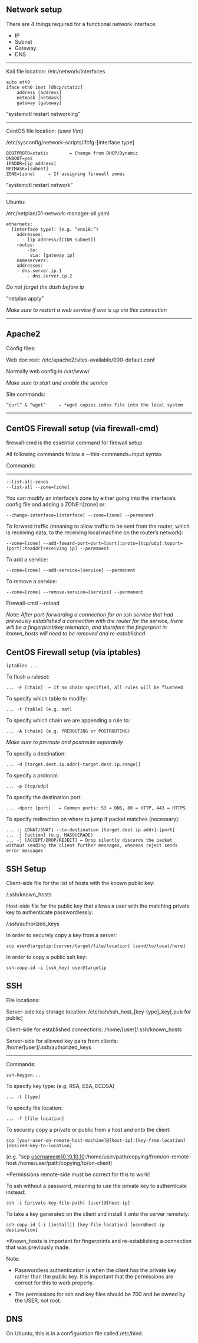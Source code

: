 Network setup
---
There are 4 things required for a functional network interface:
- IP
- Subnet
- Gateway
- DNS
---
Kali file location:
/etc/network/interfaces

	auto eth0
 	iface eth0 inet [dhcp/static]
		address [address]
		netmask [netmask]
		gateway [gateway]

“systemctl restart networking”

---
CentOS file location: *(uses Vim)*

/etc/sysconfig/network-scripts/ifcfg-[interface type]

	BOOTPROTO=static		← Change from DHCP/Dynamic
	ONBOOT=yes
	IPADDR=[ip address]
	NETMASK=[subnet]
	ZONE=[zone]		← If assigning firewall zones

“systemctl restart network”


---
Ubuntu:

/etc/netplan/01-network-manager-all.yaml

	ethernets:
	  [interface type]: (e.g. “ens18:”)
	    addresses:
  	      - [ip address/[CIDR subnet]]
	    routes:
     		-to:
       		 via: [gateway ip]
        nameservers:
       	addresses:
	  	- dns.server.ip.1
         	- dns.server.ip.2

*Do not forget the dash before ip*

“netplan apply”

*Make sure to restart a web service if one is up via this connection*

---

Apache2
---
Config files:

Web doc root: /etc/apache2/sites-available/000-default.conf

Normally web config in /var/www/

*Make sure to start and enable the service*

Site commands:

	“curl” & “wget” 	← *wget copies index file into the local system

---

CentOS Firewall setup (via firewall-cmd)
---

firewall-cmd is the essential command for firewall setup

All following commands follow a --this-commands=input syntax

Commands:

---
	--list-all-zones
	--list-all --zone=[zone]

You can modify an interface’s zone by either going into the interface’s config file and adding a ZONE=[zone] or:

	--change-interface=[interface] --zone=[zone] --permanent

To forward traffic (meaning to allow traffic to be sent from the router, which is receiving data, to the receiving local machine on the router’s network):

	--zone=[zone] --add-foward-port=port=[port]:proto=[tcp/udp]:toport=[port]:toaddr[receiving ip] --permanent

To add a service:

	--zone=[zone] --add-service=[service] --permanent

To remove a service:

	--zone=[zone] --remove-service=[service] --permanent 

Firewall-cmd --reload

*Note: After port-forwarding a connection for an ssh service that had previously established a connection with the router for the service, there will be a fingerprint/key mismatch, and therefore the fingerprint in known_hosts will need to be removed and re-established.*


CentOS Firewall setup (via iptables)
---

	iptables ...
To flush a ruleset:

	... -F [chain]	← If no chain specified, all rules will be flusheed

To specify which table to modify:

	... -t [table] (e.g. nat)

To specify which chain we are appending a rule to:

	... -A [chain] (e.g. PREROUTING or POSTROUTING)
 *Make sure to preroute and postroute separately*

To specify a destination:

	... -d [target.dest.ip.addr[-target.dest.ip.range]]

To specify a protocol:

 	... -p [tcp/udp] 

To specify the destination port:

  	... -dport [port]	← Common ports: 53 = DNS, 80 = HTTP, 443 = HTTPS

To specify redirection on where to jump if packet matches (necessary):

	... -j [DNAT/SNAT] --to-destination [target.dest.ip.addr]:[port]
 	... -j [action] (e.g. MASQUERADE)
  	... -j [ACCEPT/DROP/REJECT]	← Drop silently discards the packet without sending the client further messages, whereas reject sends error messages

SSH Setup
---
Client-side file for the list of hosts with the known public key:

/.ssh/known_hosts

Host-side file for the public key that allows a user with the matching private key to authenticate passwordlessly:

/.ssh/authorized_keys


In order to securely copy a key from a server:

	scp user@targetip:[server/target/file/location] [send/to/local/here]

In order to copy a public ssh key:

	ssh-copy-id -i [ssh_key] user@targetip

SSH
---
File locations:

Server-side key storage location: /etc/ssh/ssh_host_[key-type]_key[.pub for public]

Client-side for established connections: /home/[user]/.ssh/known_hosts

Server-side for allowed key pairs from clients: /home/[user]/.ssh/authorized_keys

---
Commands:

	ssh-keygen...
 To specify key type: (e.g. RSA, ESA, ECDSA)
 
 	... -t [type]
To specify file location:

   	... -f [file location]

To securely copy a private or public from a host and onto the client:

	scp [your-user-on-remote-host-machine]@[host-ip]:[key-from-location] [desired-key-to-location]
 (e.g. "scp username@10.10.10.10:/home/user/path/copying/from/on-remote-host /home/user/path/copying/to/on-client)
 
*Permissions remote-side must be correct for this to work!

To ssh without a password, meaning to use the private key to authenticate instead:

	ssh -i [private-key-file-path] [user]@[host-ip]
To take a key generated on the client and install it onto the server remotely:

 	ssh-copy-id [-i [install]] [key-file-location] [user@host-ip destination]
  
*Known_hosts is important for fingerprints and re-establishing a connection that was previously made.


Note:

- Passwordless authentication is when the client has the private key rather than the public key. It is important that the permissions are correct for this to work properly.

- The permissions for ssh and key files should be 700 and be owned by the USER, not root.


DNS
---
On Ubuntu, this is in a configuration file called /etc/bind.
